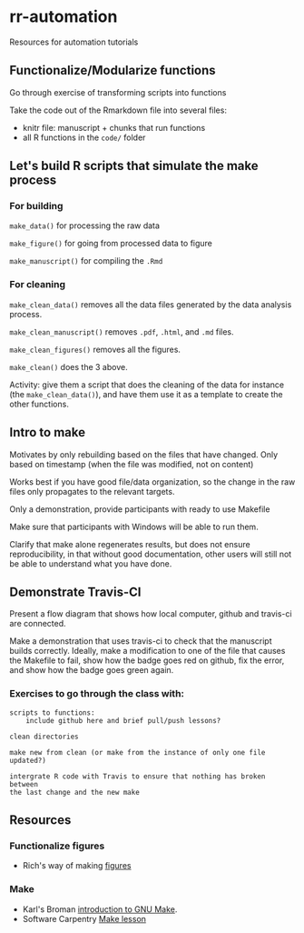 rr-automation
=============

Resources for automation tutorials

## Functionalize/Modularize functions

Go through exercise of transforming scripts into functions

Take the code out of the Rmarkdown file into several files:
- knitr file: manuscript + chunks that run functions
- all R functions in the `code/` folder



## Let's build R scripts that simulate the make process

### For building

`make_data()` for processing the raw data

`make_figure()` for going from processed data to figure

`make_manuscript()` for compiling the `.Rmd`

### For cleaning

`make_clean_data()` removes all the data files generated by the data analysis
process.

`make_clean_manuscript()` removes `.pdf`, `.html`,  and `.md` files.

`make_clean_figures()` removes all the figures.

`make_clean()` does the 3 above.

Activity: give them a script that does the cleaning of the data for instance
(the `make_clean_data()`), and have them use it as a template to create the
other functions.

## Intro to make

Motivates by only rebuilding based on the files that have changed. Only based on
timestamp (when the file was modified, not on content)

Works best if you have good file/data organization, so the change in the raw
files only propagates to the relevant targets.

Only a demonstration, provide participants with ready to use Makefile

Make sure that participants with Windows will be able to run them.

Clarify that make alone regenerates results, but does not ensure reproducibility, in that without good 
documentation, other users will still not be able to understand what you have done.

## Demonstrate Travis-CI

Present a flow diagram that shows how local computer, github and travis-ci are
connected.

Make a demonstration that uses travis-ci to check that the manuscript builds
correctly. Ideally, make a modification to one of the file that causes the
Makefile to fail, show how the badge goes red on github, fix the error, and show
how the badge goes green again.




### Exercises to go through the class with:

	scripts to functions:
		include github here and brief pull/push lessons?
	
	clean directories
	
	make new from clean (or make from the instance of only one file updated?)
	
	intergrate R code with Travis to ensure that nothing has broken between 
	the last change and the new make



## Resources

### Functionalize figures

- Rich's way of making [figures](http://nicercode.github.io/blog/2013-07-09-figure-functions/)

### Make
- Karl's Broman [introduction to GNU Make](http://kbroman.org/minimal_make/).
- Software Carpentry [Make lesson](http://software-carpentry.org/v4/make/index.html)
